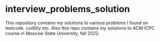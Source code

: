 # interview_problems_solution
This repository contains my solutions to various problems I found on leetcode, codility etc.
Also this repo contains my solutions to ACM ICPC course in Moscow State University, fall 2022.

